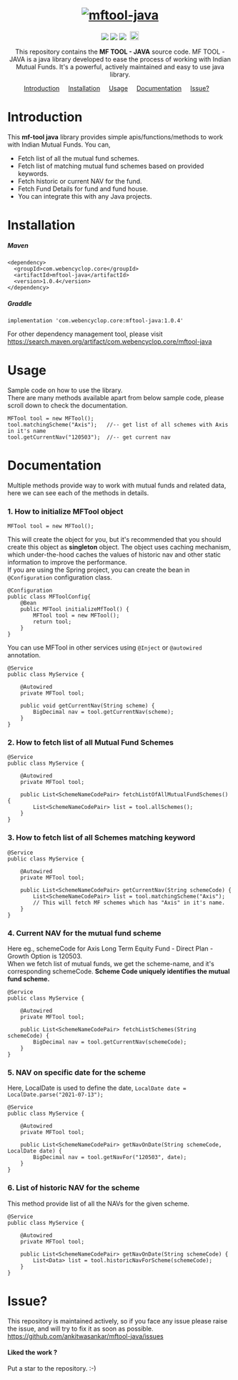 <h1 align="center">
  <a href="https://github.com/ankitwasankar/mftool-java">
    <img src="https://raw.githubusercontent.com/ankitwasankar/mftool-java/master/src/main/resources/icons/mf-tool-java-new.jpg" alt="mftool-java">
  </a>
</h1>
<p align="center">
<a href="https://search.maven.org/artifact/com.webencyclop.core/mftool-java"><img src="https://img.shields.io/maven-central/v/com.webencyclop.core/mftool-java.svg?label=Maven%20Central"/></a> 
<a href="https://travis-ci.com/github/ankitwasankar/mftool-java"><img src="https://travis-ci.com/ankitwasankar/mftool-java.svg?branch=master" /></a>
<a href="https://github.com/ankitwasankar/mftool-java/blob/master/license.md"><img src="https://camo.githubusercontent.com/8298ac0a88a52618cd97ba4cba6f34f63dd224a22031f283b0fec41a892c82cf/68747470733a2f2f696d672e736869656c64732e696f2f707970692f6c2f73656c656e69756d2d776972652e737667" /></a>
&nbsp;<a href="https://www.linkedin.com/in/ankitwasankar/"><img height="20" src="https://img.shields.io/badge/LinkedIn-0077B5?style=for-the-badge&logo=linkedin&logoColor=white" /></a>
</p>
<p align="center">
  This repository contains the <strong>MF TOOL - JAVA</strong> source code.
  MF TOOL - JAVA is a java library developed to ease the process of working with Indian Mutual Funds. It's a powerful, actively maintained and easy to use java library.
</p>

<p align="center">
<a href="#introduction">Introduction</a> &nbsp;&nbsp;&nbsp;
<a href="#installation">Installation</a> &nbsp;&nbsp;&nbsp;
<a href="#usage">Usage</a> &nbsp;&nbsp;&nbsp;
<a href="#documentation">Documentation</a> &nbsp;&nbsp;&nbsp;
<a href="#issue">Issue?</a> &nbsp;&nbsp;&nbsp;
</p>

# Introduction
This <b>mf-tool java</b> library provides simple apis/functions/methods to work with Indian Mutual Funds. You can,

- Fetch list of all the mutual fund schemes.
- Fetch list of matching mutual fund schemes based on provided keywords.
- Fetch historic or current NAV for the fund.
- Fetch Fund Details for fund and fund house.
- You can integrate this with any Java projects.

# Installation
##### Maven
```
<dependency>
  <groupId>com.webencyclop.core</groupId>
  <artifactId>mftool-java</artifactId>
  <version>1.0.4</version>
</dependency>
```
##### Graddle
```
implementation 'com.webencyclop.core:mftool-java:1.0.4'
```
For other dependency management tool, please visit
https://search.maven.org/artifact/com.webencyclop.core/mftool-java


# Usage
Sample code on how to use the library. <br/>
There are many methods available apart from below sample code, please scroll down to check the documentation.
```
MFTool tool = new MFTool();
tool.matchingScheme("Axis");   //-- get list of all schemes with Axis in it's name
tool.getCurrentNav("120503");  //-- get current nav
```
# Documentation
Multiple methods provide way to work with mutual funds and related data, here we can see each of the methods in details.
### 1. How to initialize MFTool object
```
MFTool tool = new MFTool();
```
This will create the object for you, but it's recommended that you should create this object as <b>singleton</b> object.
The object uses caching mechanism, which under-the-hood caches the values of historic nav and other static information to improve the performance. 
<br/>If you are using the Spring project, you can create the bean in ``@Configuration`` configuration class.
```
@Configuration
public class MFToolConfig{
    @Bean
    public MFTool initializeMfTool() {
        MFTool tool = new MFTool();
        return tool;
    }
}
```
You can use MFTool in other services using ``@Inject`` or ``@autowired`` annotation.
```
@Service
public class MyService {
    
    @Autowired
    private MFTool tool;

    public void getCurrentNav(String scheme) {
        BigDecimal nav = tool.getCurrentNav(scheme);
    }
}
```

### 2. How to fetch list of all Mutual Fund Schemes
```
@Service
public class MyService {
    
    @Autowired
    private MFTool tool;

    public List<SchemeNameCodePair> fetchListOfAllMutualFundSchemes() {
        List<SchemeNameCodePair> list = tool.allSchemes();
    }
}
```

### 3. How to fetch list of all Schemes matching keyword
```
@Service
public class MyService {
    
    @Autowired
    private MFTool tool;

    public List<SchemeNameCodePair> getCurrentNav(String schemeCode) {
        List<SchemeNameCodePair> list = tool.matchingScheme("Axis"); 
        // This will fetch MF schemes which has "Axis" in it's name.
    }
}
```

### 4. Current NAV for the mutual fund scheme
Here eg., schemeCode for Axis Long Term Equity Fund - Direct Plan - Growth Option is 120503.<br/>
When we fetch list of mutual funds, we get the scheme-name, and it's corresponding schemeCode.
<b>Scheme Code uniquely identifies the mutual fund scheme.</b>
```
@Service
public class MyService {
    
    @Autowired
    private MFTool tool;

    public List<SchemeNameCodePair> fetchListSchemes(String schemeCode) {
        BigDecimal nav = tool.getCurrentNav(schemeCode);
    }
}
```

### 5. NAV on specific date for the scheme
Here, LocalDate is used to define the date,
``LocalDate date = LocalDate.parse("2021-07-13");``
```
@Service
public class MyService {
    
    @Autowired
    private MFTool tool;

    public List<SchemeNameCodePair> getNavOnDate(String schemeCode, LocalDate date) {
        BigDecimal nav = tool.getNavFor("120503", date);
    }
}
```

### 6. List of historic NAV for the scheme
This method provide list of all the NAVs for the given scheme.
```
@Service
public class MyService {
    
    @Autowired
    private MFTool tool;

    public List<SchemeNameCodePair> getNavOnDate(String schemeCode) {
        List<Data> list = tool.historicNavForScheme(schemeCode);
    }
}
```


# Issue?
This repository is maintained actively, so if you face any issue please raise the issue, and will try to fix it as soon as possible.
https://github.com/ankitwasankar/mftool-java/issues

#### Liked the work ?
Put a star to the repository. :-)

 

